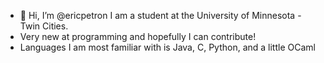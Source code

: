 - 👋 Hi, I’m @ericpetron I am a student at the University of Minnesota - Twin Cities.
- Very new at programming and hopefully I can contribute!
- Languages I am most familiar with is Java, C, Python, and a little OCaml

<!---
swaggysack/swaggysack is a ✨ special ✨ repository because its `README.md` (this file) appears on your GitHub profile.
You can click the Preview link to take a look at your changes.
--->
